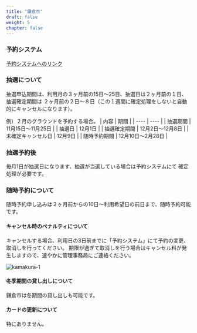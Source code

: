 ```yaml
---
title: "鎌倉市"
draft: false
weight: 5
chapter: false
---
```


### 予約システム

[予約システムへのリンク](https://yoyaku.e-kanagawa.lg.jp/kamakura/web/)

### 抽選について
抽選申込期間は、利用月の３ヶ月前の15日～25日、抽選日は２ヶ月前の１日、抽選確定期間は
２ヶ月前の２日～８日（この１週間に確定処理をしないと自動的にキャンセルになります）。

例）２月のグラウンドを予約する場合。
| 内容 | 期間 |
| ---- | ---- |
| 抽選期間 | 11月15日～11月25日 | 
|  抽選日 | 12月1日 | 
|  抽選確定期間 | 12月2日～12月8日 | 
|  未確定キャンセル日 | 12月9日 | 
|  随時予約期間 | 12月10日～2月28日 | 

### 抽選予約後
毎月1日が抽選日になります、抽選が当選している場合は予約システムにて
確定処理が必要です。

### 随時予約について
随時予約申し込みは２ヶ月前からの10日～利用希望日の前日まで、随時予約可能です。

#### キャンセル時のペナルティについて
キャンセルする場合、利用日の3日前までに「予約システム」にて予約の変更、取消しを行ってください。
期限が過ぎて取消しを行う場合はキャンセル料が発生しますので、速やかに管理事務局にご連絡ください。

![kamakura-1](https://user-images.githubusercontent.com/116900182/200153687-70849eec-35a2-4456-ad9a-4083379950d9.png)

#### 冬季期間の貸し出しについて
鎌倉市は冬期間の貸し出しも可能です。

#### カードの更新について
特にありません。
